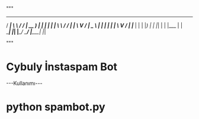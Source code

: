 """
   ____  __   __  ____    _   _   _      __   __
  / ___| \ \ / / | __ )  | | | | | |     \ \ / /
 | |      \ V /  |  _ \  | | | | | |      \ V / 
 | |___    | |   | |_) | | |_| | | |___    | |  
  \____|   |_|   |____/   \___/  |_____|   |_|  
                                                
"""

# Cybuly İnstaspam Bot

---Kullanımı---
# python spambot.py
